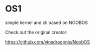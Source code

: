 # OS1
simple kernel and cli based on NOOBOS

Check out the original creator:

https://github.com/vinsdragonis/NoobOS
